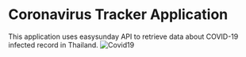 # Coronavirus Tracker Application
This application uses easysunday API to retrieve data about COVID-19 infected record in Thailand.
![Covid19](https://user-images.githubusercontent.com/68333165/133610531-a047ce03-bbf2-4b08-94cd-027adb806cf8.png)

